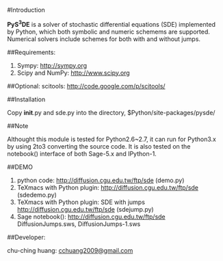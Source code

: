 #Introduction

**PyS<sup>3</sup>DE** is a solver of stochastic differential equations (SDE) implemented by Python, which both symbolic and numeric schemems are supported.
Numerical solvers include schemes for both with and without jumps.

##Requirements:

1. Sympy: http://sympy.org
2. Scipy and NumPy: http://www.scipy.org

##Optional:
scitools: http://code.google.com/p/scitools/

##Installation

Copy __init__.py and sde.py into the directory, $Python/site-packages/pysde/

##Note

Althought this module is tested for Python2.6~2.7, it can run for Python3.x by using 2to3 converting the source code. It is also
tested on the notebook() interface of both Sage-5.x and IPython-1.

##DEMO

1. python code: http://diffusion.cgu.edu.tw/ftp/sde (demo.py)
2. TeXmacs with Python plugin: http://diffusion.cgu.edu.tw/ftp/sde (sdedemo.py)
3. TeXmacs with Python plugin: SDE with jumps http://diffusion.cgu.edu.tw/ftp/sde (sdejump.py)
4. Sage notebook(): http://diffusion.cgu.edu.tw/ftp/sde DiffusionJumps.sws, DiffusionJumps-1.sws

##Developer:


chu-ching huang: cchuang2009@gmail.com
